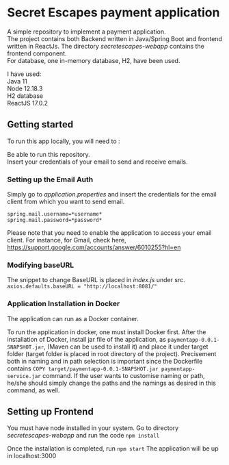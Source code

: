 # Secret Escapes payment application  

A simple repository to implement a payment application.   
The project contains both Backend written in Java/Spring Boot and frontend written in ReactJs.  The directory *secretescapes-webapp* contains the frontend component.  
For database, one in-memory database, H2, have been used.

I have used:    
Java 11  
Node 12.18.3  
H2 database  
ReactJS 17.0.2     


## Getting started
To run this app locally, you will need to :

Be able to run this repository.  
Insert your credentials of your email to send and receive emails.

### Setting up the Email Auth
Simply go to *application.properties* and insert the credentials for the email client from which you want to send email.    
    
  `spring.mail.username=*username*`  
  `spring.mail.password=*password*`  
  
  Please note that you need to enable the application to access your email client. For instance, for Gmail, check here, https://support.google.com/accounts/answer/6010255?hl=en
### Modifying baseURL  

The snippet to change BaseURL is placed in *index.js* under src.   
`axios.defaults.baseURL = "http://localhost:8081/"`

### Application Installation in Docker
The application can run as a Docker container.  
  
To run the application in docker, one must install Docker first. After the installation of Docker, install jar file of the application, 
as `paymentapp-0.0.1-SNAPSHOT.jar`, (Maven can be used to install it) and place it under target folder (target folder is placed in root 
directory of the project). Precisement both in naming and in path selection is important since the Dockerfile 
contains `COPY target/paymentapp-0.0.1-SNAPSHOT.jar paymentapp-service.jar` command. If the user wants to customise naming or path, 
he/she should simply change the paths and the namings as desired in this command, as well.  

## Setting up Frontend

You must have node installed in your system. Go to directory *secretescapes-webapp* and run the code
  `npm install`  

Once the installation is completed, run
 `npm start` 
The application will be up in localhost:3000
